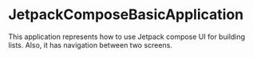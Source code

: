# JetpackComposeBasicApplication
This application represents how to use Jetpack compose UI for building lists. Also, it has navigation between two screens.
